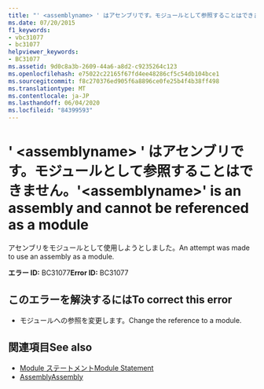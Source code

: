 ```yaml
---
title: "' <assemblyname> ' はアセンブリです。モジュールとして参照することはできません。"
ms.date: 07/20/2015
f1_keywords:
- vbc31077
- bc31077
helpviewer_keywords:
- BC31077
ms.assetid: 9d0c8a3b-2609-44a6-a8d2-c9235264c123
ms.openlocfilehash: e75022c22165f67fd4ee48286cf5c54db104bce1
ms.sourcegitcommit: f8c270376ed905f6a8896ce0fe25b4f4b38ff498
ms.translationtype: MT
ms.contentlocale: ja-JP
ms.lasthandoff: 06/04/2020
ms.locfileid: "84399593"
---
```

# <a name="assemblyname-is-an-assembly-and-cannot-be-referenced-as-a-module"></a><span data-ttu-id="93fe7-102">' \<assemblyname> ' はアセンブリです。モジュールとして参照することはできません。</span><span class="sxs-lookup"><span data-stu-id="93fe7-102">'\<assemblyname>' is an assembly and cannot be referenced as a module</span></span>
<span data-ttu-id="93fe7-103">アセンブリをモジュールとして使用しようとしました。</span><span class="sxs-lookup"><span data-stu-id="93fe7-103">An attempt was made to use an assembly as a module.</span></span>  
  
 <span data-ttu-id="93fe7-104">**エラー ID:** BC31077</span><span class="sxs-lookup"><span data-stu-id="93fe7-104">**Error ID:** BC31077</span></span>  
  
## <a name="to-correct-this-error"></a><span data-ttu-id="93fe7-105">このエラーを解決するには</span><span class="sxs-lookup"><span data-stu-id="93fe7-105">To correct this error</span></span>  
  
- <span data-ttu-id="93fe7-106">モジュールへの参照を変更します。</span><span class="sxs-lookup"><span data-stu-id="93fe7-106">Change the reference to a module.</span></span>  
  
## <a name="see-also"></a><span data-ttu-id="93fe7-107">関連項目</span><span class="sxs-lookup"><span data-stu-id="93fe7-107">See also</span></span>

- [<span data-ttu-id="93fe7-108">Module ステートメント</span><span class="sxs-lookup"><span data-stu-id="93fe7-108">Module Statement</span></span>](../language-reference/statements/module-statement.md)
- [<span data-ttu-id="93fe7-109">Assembly</span><span class="sxs-lookup"><span data-stu-id="93fe7-109">Assembly</span></span>](../language-reference/modifiers/assembly.md)
